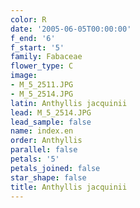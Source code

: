 ```yaml
---
color: R
date: '2005-06-05T00:00:00'
f_end: '6'
f_start: '5'
family: Fabaceae
flower_type: C
image:
- M_5_2511.JPG
- M_5_2514.JPG
latin: Anthyllis jacquinii
lead: M_5_2514.JPG
lead_sample: false
name: index.en
order: Anthyllis
parallel: false
petals: '5'
petals_joined: false
star_shape: false
title: Anthyllis jacquinii
---
```

